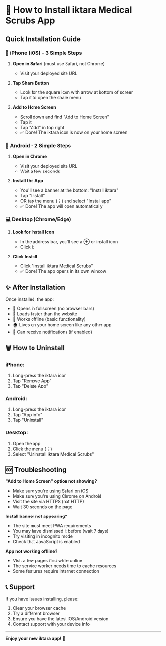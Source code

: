 # 📱 How to Install iktara Medical Scrubs App

## Quick Installation Guide

### 🍎 iPhone (iOS) - 3 Simple Steps

1. **Open in Safari** (must use Safari, not Chrome)
   - Visit your deployed site URL

2. **Tap Share Button**
   - Look for the square icon with arrow at bottom of screen
   - Tap it to open the share menu

3. **Add to Home Screen**
   - Scroll down and find "Add to Home Screen"
   - Tap it
   - Tap "Add" in top right
   - ✅ Done! The iktara icon is now on your home screen

### 🤖 Android - 2 Simple Steps

1. **Open in Chrome**
   - Visit your deployed site URL
   - Wait a few seconds

2. **Install the App**
   - You'll see a banner at the bottom: "Install iktara"
   - Tap "Install"
   - OR tap the menu (⋮) and select "Install app"
   - ✅ Done! The app will open automatically

### 💻 Desktop (Chrome/Edge)

1. **Look for Install Icon**
   - In the address bar, you'll see a ⊕ or install icon
   - Click it

2. **Click Install**
   - Click "Install iktara Medical Scrubs"
   - ✅ Done! The app opens in its own window

## ✨ After Installation

Once installed, the app:
- 📱 Opens in fullscreen (no browser bars)
- 🚀 Loads faster than the website
- 💾 Works offline (basic functionality)
- 🏠 Lives on your home screen like any other app
- 🔔 Can receive notifications (if enabled)

## 🗑️ How to Uninstall

### iPhone:
1. Long-press the iktara icon
2. Tap "Remove App"
3. Tap "Delete App"

### Android:
1. Long-press the iktara icon
2. Tap "App info"
3. Tap "Uninstall"

### Desktop:
1. Open the app
2. Click the menu (⋮)
3. Select "Uninstall iktara Medical Scrubs"

## 🆘 Troubleshooting

**"Add to Home Screen" option not showing?**
- Make sure you're using Safari on iOS
- Make sure you're using Chrome on Android
- Visit the site via HTTPS (not HTTP)
- Wait 30 seconds on the page

**Install banner not appearing?**
- The site must meet PWA requirements
- You may have dismissed it before (wait 7 days)
- Try visiting in incognito mode
- Check that JavaScript is enabled

**App not working offline?**
- Visit a few pages first while online
- The service worker needs time to cache resources
- Some features require internet connection

## 📞 Support

If you have issues installing, please:
1. Clear your browser cache
2. Try a different browser
3. Ensure you have the latest iOS/Android version
4. Contact support with your device info

---

**Enjoy your new iktara app! 🎉**
